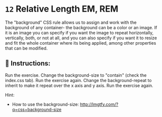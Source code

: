# `12` Relative Length EM, REM

The "background" CSS rule allows us to assign and work with the background of any container- the background can be a color or an image. If it is an image you can specify if you want the image to repeat horizontally, vertically, both, or not at all, and you can also specify if you want it to resize and fit the whole container where its being applied, among other properties that can be modified.

## 📝 Instructions:

Run the exercise.
Change the background-size to "contain" (check the index.css tab).
Run the exercise again.
Change the background-repeat to inherit to make it repeat over the x axis and y axis.
Run the exercise again.

Hint:

- How to use the background-size: http://lmgtfy.com/?q=css+background-size
